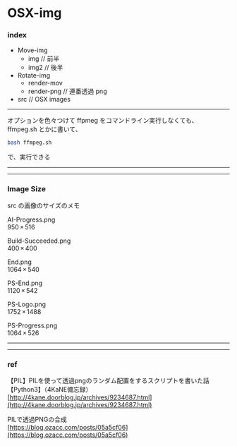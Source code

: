 # OSX-img  


### index  

- Move-img  
  - img // 前半  
  - img2 // 後半  
- Rotate-img  
  - render-mov  
  - render-png // 連番透過 png  
- src // OSX images  


---  


オプションを色々つけて ffpmeg をコマンドライン実行しなくても、  
ffmpeg.sh とかに書いて、  
```bash
bash ffmpeg.sh
```
で、実行できる  


---  

---  



### Image Size  

src の画像のサイズのメモ  

AI-Progress.png  
950 × 516  

Build-Succeeded.png  
400 × 400  

End.png  
1064 × 540  

PS-End.png  
1120 × 542  

PS-Logo.png  
1752 × 1488  

PS-Progress.png  
1064 × 526  

---  


---  


### ref  

【PIL】PILを使って透過pngのランダム配置をするスクリプトを書いた話【Python3】（4KaNE備忘録）  
[http://4kane.doorblog.jp/archives/9234687.html](http://4kane.doorblog.jp/archives/9234687.html)  

PILで透過PNGの合成  
[https://blog.ozacc.com/posts/05a5cf06](https://blog.ozacc.com/posts/05a5cf06)  

